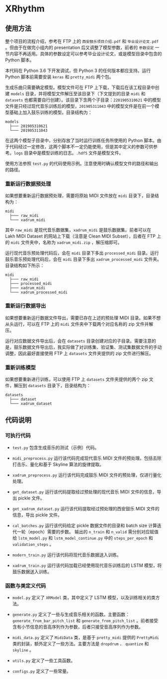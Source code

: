 # XRhythm

## 使用方法
整个项目的流程介绍，参考在 FTP 上的 `西安鼓乐项目介绍.pdf` 和 `毕业设计论文.pdf` 。但由于在做完小组内的 presentation 后又调整了模型参数，前者的 `参数设定` 一节内容不再适用。具体的参数设定可以参考毕业设计论文，或是模型目录中包含的 Python 脚本。

本代码在 Python 3.6 下开发调试，但 Python 3 的任何版本都应支持。运行 Python 脚本前需要安装 `keras` 和 `pretty_midi` 两个包。

生成乐曲只需要确定模型。模型文件可在 FTP 上下载，下载后在该工程目录中创建 `models` 目录，并将模型文件解压至该目录下（下文提到的目录 `midi` 和 `datasets` 也都需要自行创建）。该目录下含两个子目录：`2201905310621` 中的模型文件是只经过现代音乐训练后的模型，`201905311043` 中的模型文件是在前一个模型基础上加入鼓乐训练的模型。目录结构为：

```
models
  ├─── 201905310621
  └─── 201905311043
```

在这两个模型子目录中，分别存放了当时运行训练任务所使用的 Python 脚本。由于代码经过一定修改，这两个脚本不一定仍能使用，但是其中定义的参数可供参考。`logs` 目录中是模型训练的日志。`.hdf5` 文件是模型文件。

使用方法参照 `test.py` 的代码使用示例。注意使用时确认模型文件的路径和输出的路径。

### 重新运行数据预处理
如果想要重新运行数据预处理，需要将原始 MIDI 文件放在 `midi` 目录下，目录结构为：

```
midi
  ├─── raw_midi
  └─── xadrum_midi
```

其中 `raw_midi` 是现代音乐数据集，`xadrum_midi` 是鼓乐数据集。前者可以在 Lakh MIDI Dataset 的网站上下载（注意是 Clean MIDI Subset），后者在 FTP 上的 `midi` 文件夹中，名称为 `xadrum_midi.zip` ，解压缩即可。

运行现代音乐预处理代码后，会在 `midi` 目录下多出 `processed_midi` 目录。运行鼓乐音乐预处理代码后，会在 `midi` 目录下多出 `xadrum_processed_midi` 文件夹。目录结构如下所示：

```
midi
  ├─── raw_midi
  ├─── processed_midi
  ├─── xadrum_midi
  └─── xadrum_processed_midi
```
### 重新运行数据导出
如果想要重新运行数据文件导出，需要已存在上述的预处理 MIDI 目录。如果不想从头运行，可以在 FTP 上的 `midi` 文件夹中下载两个对应名称的 zip 文件并解压。

运行对应数据文件导出后，会在 `datasets` 目录创建对应的子目录。需要注意的是，鼓乐数据文件导出后，我实际做了对训练集、验证集、测试集数据文件的手动调整，因此最好直接使用 FTP 上 `datasets` 文件夹提供的 zip 文件进行解压。

### 重新训练模型
如果想要重新进行训练，可以使用 FTP 上 `datasets` 文件夹提供的两个 zip 文件，解压到 `datasets` 目录下，目录结构为：

```
datasets
  ├─── dataset
  └─── xadrum_dataset
```

## 代码说明

### 可执行代码
- `test.py`
包含生成音乐的测试（示例）代码。

- `midi_preprocess.py`
运行该代码完成现代音乐 MIDI 文件的预处理。包括去除打击乐、量化和基于 Skyline 算法的旋律提取。

- `xadrum_preprocess.py`
运行该代码完成鼓乐 MIDI 文件的预处理，仅进行量化处理。

- `get_dataset.py`
运行该代码提取经过预处理的现代音乐 MIDI 文件的信息，导出 pickle 文件。

- `get_xadrum_dataset.py`
运行该代码提取经过预处理的西安鼓乐 MIDI 文件的信息，导出 pickle 文件。

- `cal_batches.py`
运行该代码给定 pickle 数据文件的目录和 batch size 计算迭代一轮（epoch）需要的步数。
输出的 `n_train` 和 `n_valid` 需分别对应赋值给 `lstm_model.py` 和 `lstm_model_continue.py` 中的 `steps_per_epoch` 和 `validation_steps` 。

- `modern_train.py`
运行该代码将现代音乐数据送入训练。

- `xadrum_train.py`
运行该代码加载已经使用现代音乐训练后的 LSTM 模型，将鼓乐数据送入训练。

### 函数与类定义代码
- `model.py`
定义了 `XRModel` 类，其中定义了 LSTM 模型，以及训练相关的类方法。

- `generate.py`
定义了一些与生成音乐相关的函数。主要函数： `generate_from_bar_pitch_list` 和 `generate_from_pitch_list` 。前者接受含有小节信息的音高序列作为参数，后者只接受音高序列作为参数。

- `midi_data.py`
定义了 `MidiData` 类，是基于 `pretty_midi` 提供的 `PrettyMidi` 类的封装，额外定义了一些方法。主要方法是 `dropdrum` 、 `quantize` 和 `skyline` 。

- `utils.py`
定义了一些工具函数。

- `configs.py`
定义了一些常量。
